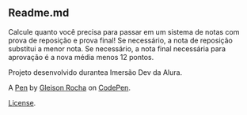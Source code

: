 Readme.md
--------------------

Calcule quanto você precisa para passar em um sistema de notas com prova de reposição e prova final!
Se necessário, a nota de reposição substitui a menor nota. Se necessário, a nota final necessária para aprovação é a nova média menos 12 pontos.

Projeto desenvolvido durantea Imersão Dev da Alura.

A [Pen](https://codepen.io/glucasmr/pen/KKqZGZd) by [Gleison Rocha](https://codepen.io/glucasmr) on [CodePen](https://codepen.io).

[License](https://codepen.io/glucasmr/pen/KKqZGZd/license).
